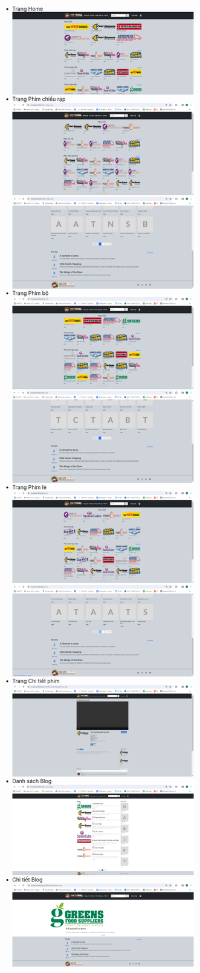 - Trang Home
![](img_md/home.png)
- Trang Phim chiếu rạp
![](img_md/phimCR.png)
![](img_md/phimCR2.png)
- Trang Phim bộ
![](img_md/phimBo.png)
![](img_md/phimBo2.png)
- Trang Phim lẻ
![](img_md/phimLe.png)
![](img_md/phimLe2.png)
- Trang Chi tiết phim
![](img_md/chiTietPhim.png)
- Danh sách Blog
![](img_md/danhSachBlog.png)
- Chi tiết Blog
![](img_md/chiTietBlog.png)
